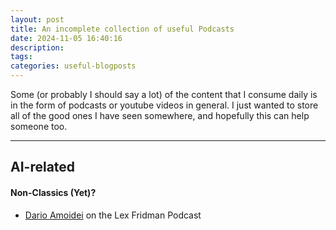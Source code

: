 ```yaml
---
layout: post
title: An incomplete collection of useful Podcasts
date: 2024-11-05 16:40:16
description:
tags:
categories: useful-blogposts
---
```


Some (or probably I should say a lot) of the content that I consume daily is in the form of podcasts or youtube videos in general. I just wanted to store all of the good ones I have seen somewhere, and hopefully this can help someone too.

<hr>

## AI-related

#### Non-Classics (Yet)?

- [Dario Amoidei](https://www.youtube.com/watch?v=ugvHCXCOmm4&t=1069s) on the Lex Fridman Podcast
